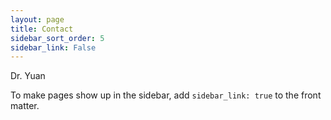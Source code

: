 ```yaml
---
layout: page
title: Contact
sidebar_sort_order: 5
sidebar_link: False
---
```


<p class="message">
  Dr. Yuan
</p>

To make pages show up in the sidebar, add `sidebar_link: true` to the front
matter.
